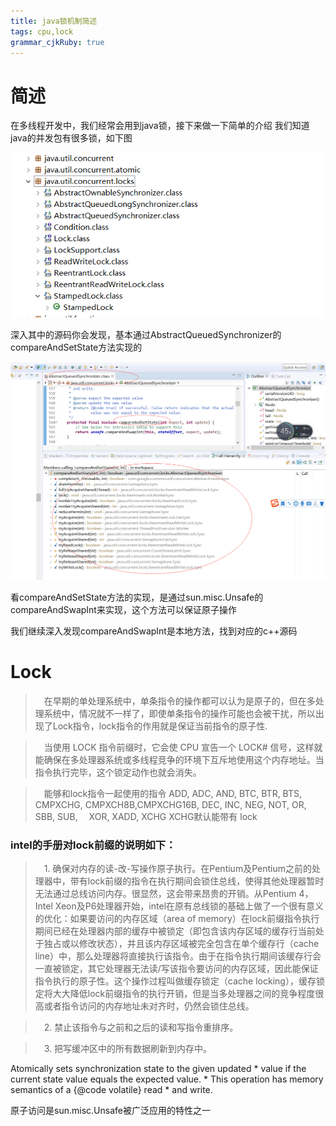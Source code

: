 ```yaml
---
title: java锁机制简述
tags: cpu,lock
grammar_cjkRuby: true
---
```


# 简述
在多线程开发中，我们经常会用到java锁，接下来做一下简单的介绍
我们知道java的并发包有很多锁，如下图

![enter description here][1]

深入其中的源码你会发现，基本通过AbstractQueuedSynchronizer的compareAndSetState方法实现的

![enter description here][3]

看compareAndSetState方法的实现，是通过sun.misc.Unsafe的compareAndSwapInt来实现，这个方法可以保证原子操作

我们继续深入发现compareAndSwapInt是本地方法，找到对应的c++源码





# Lock
> &ensp;&ensp;在早期的单处理系统中，单条指令的操作都可以认为是原子的，但在多处理系统中，情况就不一样了，即使单条指令的操作可能也会被干扰，所以出现了Lock指令，lock指令的作用就是保证当前指令的原子性.


> &ensp;&ensp;当使用 LOCK 指令前缀时，它会使 CPU 宣告一个 LOCK# 信号，这样就能确保在多处理器系统或多线程竞争的环境下互斥地使用这个内存地址。当指令执行完毕，这个锁定动作也就会消失。


> &ensp;&ensp;能够和lock指令一起使用的指令
ADD, ADC, AND, BTC, BTR, BTS, CMPXCHG, CMPXCH8B,CMPXCHG16B, DEC, INC, NEG, NOT, OR, SBB, SUB, &ensp;&ensp;XOR, XADD, XCHG
XCHG默认能带有 lock

	
###  intel的手册对lock前缀的说明如下：

> &ensp;&ensp;1.	确保对内存的读-改-写操作原子执行。在Pentium及Pentium之前的处理器中，带有lock前缀的指令在执行期间会锁住总线，使得其他处理器暂时无法通过总线访问内存。很显然，这会带来昂贵的开销。从Pentium 4，Intel Xeon及P6处理器开始，intel在原有总线锁的基础上做了一个很有意义的优化：如果要访问的内存区域（area of memory）在lock前缀指令执行期间已经在处理器内部的缓存中被锁定（即包含该内存区域的缓存行当前处于独占或以修改状态），并且该内存区域被完全包含在单个缓存行（cache line）中，那么处理器将直接执行该指令。由于在指令执行期间该缓存行会一直被锁定，其它处理器无法读/写该指令要访问的内存区域，因此能保证指令执行的原子性。这个操作过程叫做缓存锁定（cache locking），缓存锁定将大大降低lock前缀指令的执行开销，但是当多处理器之间的竞争程度很高或者指令访问的内存地址未对齐时，仍然会锁住总线。

> &ensp;&ensp;2.	禁止该指令与之前和之后的读和写指令重排序。

> &ensp;&ensp;3.	把写缓冲区中的所有数据刷新到内存中。





  
  Atomically sets synchronization state to the given updated
     * value if the current state value equals the expected value.
     * This operation has memory semantics of a {@code volatile} read
     * and write.


  原子访问是sun.misc.Unsafe被广泛应用的特性之一
  
  


  [1]: ./images/1511939770516.jpg
  [3]: ./images/1511938828714.jpg